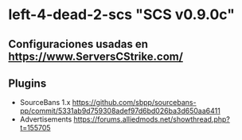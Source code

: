 # left-4-dead-2-scs "SCS v0.9.0c"
## Configuraciones usadas en https://www.ServersCStrike.com/
## Plugins
- SourceBans 1.x https://github.com/sbpp/sourcebans-pp/commit/5331ab9d759308adef97d6bd026ba3d650aa6411
- Advertisements https://forums.alliedmods.net/showthread.php?t=155705